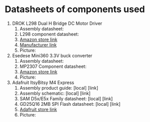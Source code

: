 # Datasheets of components used
1. DROK L298 Dual H Bridge DC Motor Driver
   1. Assembly datasheet:
   2. L298 component datasheet:
   3. [Amazon store link](https://www.amazon.com/gp/product/B06XGD5SCB)
   4. [Manufacturer link](https://www.droking.com/160w-2-channel-dc-motor-driver-module-positive-negative-pwm-speed-regulation-optocoupler-isolation-dual-h-bridge-motor-controller)
   5. Picture:
2. Esedese Mini360 3.3V buck converter
   1. Assembly datasheet:
   2. MP2307 Component datasheet:
   3. [Amazon store link](https://www.amazon.com/dp/B0B779CGJQ)
   4. Picture:
3. Adafruit ItsyBitsy M4 Express
   1. Assembly product guide: [local] [link]
   2. Assembly schematic: [local] [link]
   3. SAM D5x/E5x Family datasheet: [local] [link]
   4. GD25Q16 2MB SPI Flash datasheet: [local] [link]
   5. [Adafruit store link](https://www.adafruit.com/product/3800)
   6. Picture:
